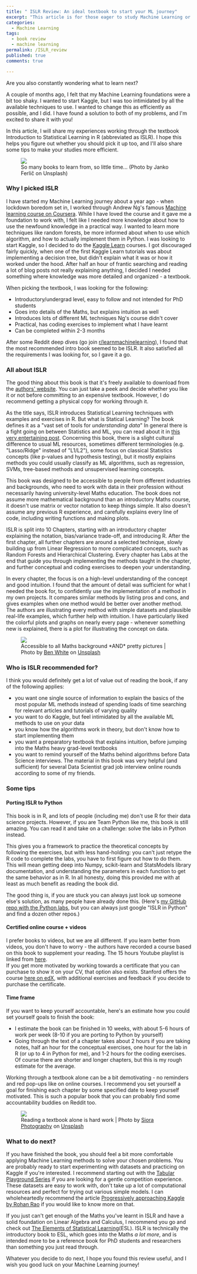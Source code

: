```yaml
---
title: " ISLR Review: An ideal textbook to start your ML journey"
excerpt: "This article is for those eager to study Machine Learning or start Kaggle, but confused by all the available resources. I give a review of the textbook Introduction to Statistical Learning and write about why you should pick it up."
categories:
  - Machine Learning
tags:
  - book review
  - machine learning
permalink: /ISLR_review
published: true
comments: true

---
```


Are you also constantly wondering what to learn next?  

 A couple of months ago, I felt that my Machine Learning foundations were a bit too shaky. I wanted to start Kaggle, but I was too intimidated by all the available techniques to use. I wanted to change this as efficiently as possible, and I did. I have found a solution to both of my problems, and I'm excited to share it with you! 

In this article, I will share my experiences working through the textbook Introduction to Statistical Learning in R (abbreviated as ISLR). I hope this helps you figure out whether you should pick it up too, and I'll also share some tips to make your studies more efficient.

<figure>
	<img src="http://alexandrasouly.github.io/images/janko-ferlic-sfL_QOnmy00-unsplash.jpg">
	<figcaption >So many books to learn from, so little time... (Photo by Janko Ferlič on Unsplash)</figcaption>
</figure>

### Why I picked ISLR

I have started my Machine Learning journey about a year ago - when lockdown boredom set in, I worked through Andrew Ng's famous [Machine learning course on Coursera](https://www.coursera.org/learn/machine-learning). While I have loved the course and it gave me a foundation to work with, I felt like I needed more knowledge about how to use the newfound knowledge in a practical way. I wanted to learn more  techniques like random forests, be more informed about when to use which algorithm, and how to actually implement them in Python. I was looking to start Kaggle, so I decided to do the [Kaggle Learn](https://www.kaggle.com/learn) courses. I got discouraged fairly quickly, when one of the first Kaggle Learn tutorials was about implementing a decision tree, but didn't explain what it was or how it worked under the hood. After half an hour of frantic searching and reading a lot of blog posts not really explaining anything, I decided I needed something where knowledge was more detailed and organized - a textbook. 

When picking the textbook, I was looking for the following:
- Introductory/undergrad level, easy to follow and not intended for PhD students
- Goes into details of the Maths, but explains intuition as well
- Introduces lots of different ML techniques Ng's course didn't cover
- Practical, has coding exercises to implement what I have learnt 
- Can be completed within 2-3 months

After some Reddit deep dives (go join [r/learnmachinelearning](https://www.reddit.com/r/learnmachinelearning/)), I found that the most recommended intro book seemed to be ISLR. It also satisfied all the requirements I was looking for, so I gave it a go.

### All about ISLR

The good thing about this book is that it's freely available to download from the [authors' website](https://www.statlearning.com/). You can just take a peek and decide whether you like it or not before committing to an expensive textbook. However, I do recommend getting a physical copy for working through it.

As the title says, ISLR introduces Statistical Learning techniques with examples and exercises in R. But what is Statical Learning? The book defines it as a "vast set of tools for *understanding data*" In general there is a fight going on between Statistics and ML, you can read about it in [this very entertaining post](http://brenocon.com/blog/2008/12/statistics-vs-machine-learning-fight/). Concerning this book, there is a slight cultural difference to usual ML resources, sometimes different terminologies (e.g. "Lasso/Ridge" instead of "L1/L2"), some focus on classical Statistics concepts (like p-values and hypothesis testing), but it mostly explains methods you could usually classify as ML algorithms, such as regression, SVMs, tree-based methods and unsupervised learning concepts. 

This book was designed to be accessible to people from different industries and backgrounds, who need to work with data in their profession without necessarily having university-level Maths education.
The book does not assume more mathematical background than an introductory Maths course, it doesn't use matrix or vector notation to keep things simple. It also doesn't assume any previous R experience, and carefully explains every line of code, including writing functions and making plots. 


ISLR is split into 10 Chapters, starting with an introductory chapter explaining the notation, bias/variance trade-off, and introducing R. 
After the first chapter, all further chapters are around a selected technique, slowly building up from Linear Regression to more complicated concepts, such as Random Forests and Hierarchical Clustering. Every chapter has Labs at the end that guide you through implementing the methods taught in the chapter, and further conceptual and coding exercises to deepen your understanding.

In every chapter, the focus is on a high-level understanding of the concept and good intuition. I found that the amount of detail was sufficient for what I needed the book for, to confidently use the implementation of a method in my own projects. It compares similar methods by listing pros and cons, and gives examples when one method would be better over another method. The authors are illustrating every method with simple datasets and plausible real-life examples, which further help with intuition. I have particularly liked the colorful plots and graphs on nearly every page - whenever something new is explained, there is a plot for illustrating the concept on data. 

<figure>
	<img src="http://alexandrasouly.github.io/images/ben-white-4K2lIP0zc_k-unsplash (1).jpg">
	<figcaption >Accessible to all Maths background *AND* pretty pictures | Photo by <a href="https://unsplash.com/@benwhitephotography?utm_source=unsplash&utm_medium=referral&utm_content=creditCopyText">Ben White</a> on <a href="https://unsplash.com/s/photos/happy-reading?utm_source=unsplash&utm_medium=referral&utm_content=creditCopyText">Unsplash</a>
  </figcaption>
</figure>

### Who is ISLR recommended for?

I think you would definitely get a lot of value out of reading the book, if any of the following applies: 

- you want one single source of information to explain the basics of the most popular ML methods instead of spending loads of time searching for relevant articles and tutorials of varying quality
- you want to do Kaggle, but feel intimidated by all the available ML methods to use on your data
- you know how the algorithms work in theory, but don't know how to start implementing them
- you want a preparatory textbook that explains intuition, before jumping into the Maths heavy grad-level textbooks
- you want to remind yourself of the Maths behind algorithms before Data Science interviews. The material in this book was very helpful (and sufficient) for several Data Scientist grad job interview online rounds according to some of my friends.

### Some tips 

#### Porting  ISLR to Python  
This book is in R, and lots of people (including me) don't use R for their data science projects. However, if you are Team Python like me, this book is still amazing. You can read it and take on a challenge: solve the labs in Python instead.

This gives you a framework to practice the theoretical concepts by following the exercises, but with less hand-holding: you can't just retype the R code to complete the labs, you have to first figure out how to do them. This will mean getting deep into Numpy, scikit-learn and StatsModels library documentation, and understanding the parameters in each function to get the same behavior as in R. In all honesty, doing this provided me with at least as much benefit as reading the book did. 

The good thing is, if you are stuck you can always just look up someone else's solution, as many people have already done this. (Here's [my GitHub repo with the Python labs](https://github.com/alexandrasouly/ISLR-but-python), but you can always just google "ISLR in Python" and find a dozen other repos.)

#### Certified online course + videos
I prefer books to videos, but we are all different.
If you learn better from videos, you don't have to worry - the authors have recorded a course based on this book to supplement your reading. 
The 15 hours Youtube playlist is linked from [here](https://www.dataschool.io/15-hours-of-expert-machine-learning-videos/).  
If you get more motivated by working towards a certificate that you can purchase to show it on your CV, that option also exists. Stanford offers the course [here on edX](https://www.edx.org/course/statistical-learning), with additional exercises and feedback if you decide to purchase the certificate. 


#### Time frame
If you want to keep yourself accountable, here's an estimate how you could set yourself goals to finish the book:
- I estimate the book can be finished in 10 weeks, with about 5-6 hours of work per week (8-10 if you are porting to Python by yourself)
- Going through the text of a chapter takes about 2 hours if you are taking notes, half an hour for the conceptual exercises, one hour for the lab in R (or up to 4 in Python for me), and 1-2 hours for the coding exercises. Of course there are shorter and longer chapters, but this is my rough estimate for the average.

Working through a textbook alone can be a bit demotivating - no reminders and red pop-ups like on online courses. I recommend you set yourself a goal for finishing each chapter by some specified date to keep yourself motivated. This is such a popular book that you can probably find some accountability buddies on Reddit too.

<figure>
	<img src="http://alexandrasouly.github.io/images/siora-photography-hgFY1mZY-Y0-unsplash (1).jpg">
	<figcaption >Reading a textbook alone is hard work | Photo by <a href="https://unsplash.com/@siora18?utm_source=unsplash&utm_medium=referral&utm_content=creditCopyText">Siora Photography</a> on <a href="https://unsplash.com/s/photos/reading?utm_source=unsplash&utm_medium=referral&utm_content=creditCopyText">Unsplash</a>
  </figcaption>
</figure>

### What to do next?

If you have finished the book, you should feel a bit more comfortable applying Machine Learning methods to solve your chosen problems. You are probably ready to start experimenting with datasets and practicing on Kaggle if you're interested. I recommend starting out with the [Tabular Playground Series](https://www.kaggle.com/c/tabular-playground-series-apr-2021) if you are looking for a gentle competition experience. These datasets are easy to work with, don't take up a lot of computational resources and perfect for trying out various simple models. I can wholeheartedly recommend the article [Progressively approaching Kaggle by Rohan Rao](https://towardsdatascience.com/progressively-approaching-kaggle-f58db71a42a9) if you would like to know more on that.

If you just can't get enough of the Maths you've learnt in ISLR and have a solid foundation on Linear Algebra and Calculus, I recommend you go and check out [The Elements of Statistical Learning](https://web.stanford.edu/~hastie/ElemStatLearn/)(ESL). ISLR is technically the introductory book to ESL, which goes into the Maths *a lot more*, and is intended more to be a reference book for PhD students and researchers than something you just read through.

Whatever you decide to do next, I hope you found this review useful, and I wish you good luck on your Machine Learning journey! 
